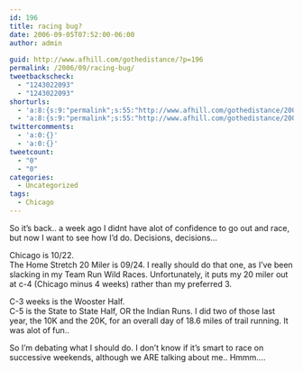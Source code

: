 ```yaml
---
id: 196
title: racing bug?
date: 2006-09-05T07:52:00-06:00
author: admin
  
guid: http://www.afhill.com/gothedistance/?p=196
permalink: /2006/09/racing-bug/
tweetbackscheck:
  - "1243022093"
  - "1243022093"
shorturls:
  - 'a:8:{s:9:"permalink";s:55:"http://www.afhill.com/gothedistance/2006/09/racing-bug/";s:7:"tinyurl";s:25:"http://tinyurl.com/akejur";s:4:"isgd";s:17:"http://is.gd/hfAy";s:5:"bitly";s:19:"http://bit.ly/16tOk";s:5:"snipr";s:22:"http://snipr.com/aqvat";s:5:"snurl";s:22:"http://snurl.com/aqvat";s:7:"snipurl";s:24:"http://snipurl.com/aqvat";s:4:"trim";s:17:"http://tr.im/craa";}'
  - 'a:8:{s:9:"permalink";s:55:"http://www.afhill.com/gothedistance/2006/09/racing-bug/";s:7:"tinyurl";s:25:"http://tinyurl.com/akejur";s:4:"isgd";s:17:"http://is.gd/hfAy";s:5:"bitly";s:19:"http://bit.ly/16tOk";s:5:"snipr";s:22:"http://snipr.com/aqvat";s:5:"snurl";s:22:"http://snurl.com/aqvat";s:7:"snipurl";s:24:"http://snipurl.com/aqvat";s:4:"trim";s:17:"http://tr.im/craa";}'
twittercomments:
  - 'a:0:{}'
  - 'a:0:{}'
tweetcount:
  - "0"
  - "0"
categories:
  - Uncategorized
tags:
  - Chicago
---
```

So it&#8217;s back.. a week ago I didnt have alot of confidence to go out and race, but now I want to see how I&#8217;d do. Decisions, decisions&#8230;

Chicago is 10/22.  
The Home Stretch 20 Miler is 09/24. I really should do that one, as I&#8217;ve been slacking in my Team Run Wild Races. Unfortunately, it puts my 20 miler out at c-4 (Chicago minus 4 weeks) rather than my preferred 3.

C-3 weeks is the Wooster Half.  
C-5 is the State to State Half, OR the Indian Runs. I did two of those last year, the 10K and the 20K, for an overall day of 18.6 miles of trail running. It was alot of fun..

So I&#8217;m debating what I should do. I don&#8217;t know if it&#8217;s smart to race on successive weekends, although we ARE talking about me.. Hmmm&#8230;.